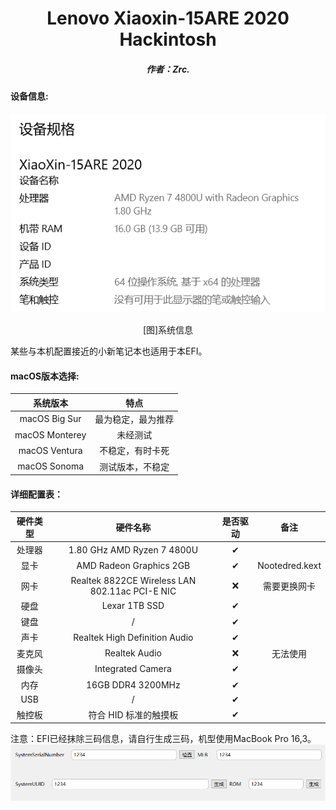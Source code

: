 <h1 align="Center">Lenovo Xiaoxin-15ARE 2020 Hackintosh</h1>



<h5 align = "Center">作者：Zrc.</h5>

#### 设备信息:

![sysinfo](./img/sysinfo.png)

<p align="Center">[图]系统信息</p>

某些与本机配置接近的小新笔记本也适用于本EFI。

#### macOS版本选择:

|    系统版本    |        特点        |
| :------------: | :----------------: |
| macOS Big Sur  | 最为稳定，最为推荐 |
| macOS Monterey |      未经测试      |
| macOS Ventura  |  不稳定，有时卡死  |
|  macOS Sonoma  |  测试版本，不稳定  |

#### 详细配置表：

| 硬件类型 |                    硬件名称                    | 是否驱动 |      备注      |
| :------: | :--------------------------------------------: | :------: | :------------: |
|  处理器  |           1.80 GHz AMD Ryzen 7 4800U           |    ✔     |                |
|   显卡   |            AMD Radeon Graphics 2GB             |    ✔     | Nootedred.kext |
|   网卡   | Realtek 8822CE Wireless LAN 802.11ac PCI-E NIC |    ❌     |  需要更换网卡  |
|   硬盘   |                 Lexar 1TB SSD                  |    ✔     |                |
|   键盘   |                       /                        |    ✔     |                |
|   声卡   |         Realtek High Definition Audio          |    ✔     |                |
|  麦克风  |                 Realtek Audio                  |    ❌     |    无法使用    |
|  摄像头  |               Integrated Camera                |    ✔     |                |
|   内存   |               16GB DDR4 3200MHz                |    ✔     |                |
|   USB    |                       /                        |    ✔     |                |
|  触控板  |             符合 HID 标准的触摸板              |    ✔     |                |

注意：EFI已经抹除三码信息，请自行生成三码，机型使用MacBook Pro 16,3。
![threema](./img/threema.png)
